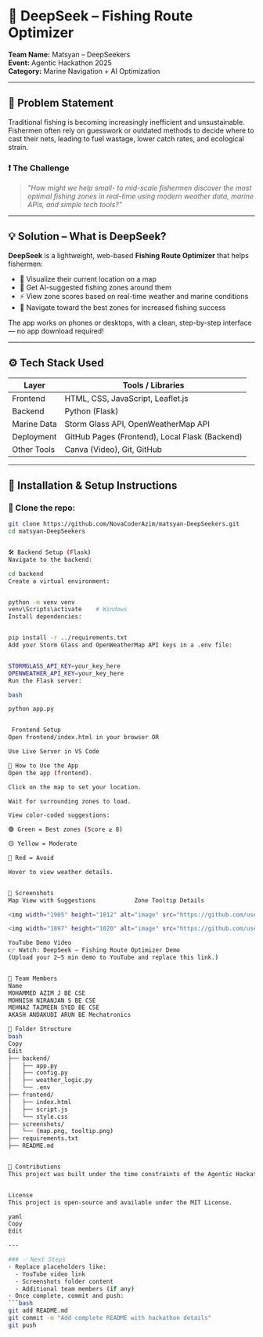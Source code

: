 # 🎣 DeepSeek – Fishing Route Optimizer

**Team Name:** Matsyan – DeepSeekers  
**Event:** Agentic Hackathon 2025  
**Category:** Marine Navigation + AI Optimization

---

## 🧠 Problem Statement

Traditional fishing is becoming increasingly inefficient and unsustainable. Fishermen often rely on guesswork or outdated methods to decide where to cast their nets, leading to fuel wastage, lower catch rates, and ecological strain.

### ❗ The Challenge
> *"How might we help small- to mid-scale fishermen discover the most optimal fishing zones in real-time using modern weather data, marine APIs, and simple tech tools?"*

---

## 💡 Solution – What is DeepSeek?

**DeepSeek** is a lightweight, web-based **Fishing Route Optimizer** that helps fishermen:
- 🌊 Visualize their current location on a map
- 📍 Get AI-suggested fishing zones around them
- ⚡ View zone scores based on real-time weather and marine conditions
- 🧭 Navigate toward the best zones for increased fishing success

The app works on phones or desktops, with a clean, step-by-step interface — no app download required!

---

## ⚙️ Tech Stack Used

| Layer         | Tools / Libraries                                   |
|---------------|-----------------------------------------------------|
| Frontend      | HTML, CSS, JavaScript, Leaflet.js                   |
| Backend       | Python (Flask)                                      |
| Marine Data   | Storm Glass API, OpenWeatherMap API                 |
| Deployment    | GitHub Pages (Frontend), Local Flask (Backend)     |
| Other Tools   | Canva (Video), Git, GitHub                          |

---

## 🚀 Installation & Setup Instructions

### 📁 Clone the repo:
```bash
git clone https://github.com/NovaCoderAzim/matsyan-DeepSeekers.git
cd matsyan-DeepSeekers


🛠️ Backend Setup (Flask)
Navigate to the backend:

cd backend
Create a virtual environment:


python -m venv venv
venv\Scripts\activate    # Windows
Install dependencies:


pip install -r ../requirements.txt
Add your Storm Glass and OpenWeatherMap API keys in a .env file:


STORMGLASS_API_KEY=your_key_here
OPENWEATHER_API_KEY=your_key_here
Run the Flask server:

bash

python app.py


 Frontend Setup
Open frontend/index.html in your browser OR

Use Live Server in VS Code

🧭 How to Use the App
Open the app (frontend).

Click on the map to set your location.

Wait for surrounding zones to load.

View color-coded suggestions:

🟢 Green = Best zones (Score ≥ 8)

🟡 Yellow = Moderate

🔴 Red = Avoid

Hover to view weather details.


📸 Screenshots
Map View with Suggestions	        Zone Tooltip Details

<img width="1905" height="1012" alt="image" src="https://github.com/user-attachments/assets/a43a8749-4360-43d3-a919-c48deaaa9439" />

<img width="1897" height="1020" alt="image" src="https://github.com/user-attachments/assets/b28a60b9-c36f-4c21-a4de-1928b9b9de39" />

YouTube Demo Video
👉 Watch: DeepSeek – Fishing Route Optimizer Demo
(Upload your 2–5 min demo to YouTube and replace this link.)


👥 Team Members
Name	
MOHAMMED AZIM J BE CSE
MOHNISH NIRANJAN S BE CSE
MEHNAZ TAZMEEN SYED BE CSE
AKASH ANDAKUDI ARUN BE Mechatronics

📌 Folder Structure
bash
Copy
Edit
├── backend/
│   ├── app.py
│   ├── config.py
│   ├── weather_logic.py
│   └── .env
├── frontend/
│   ├── index.html
│   ├── script.js
│   └── style.css
├── screenshots/
│   └── (map.png, tooltip.png)
├── requirements.txt
├── README.md


🤝 Contributions
This project was built under the time constraints of the Agentic Hackathon 2025. Contributions or forks are welcome post-event.


License
This project is open-source and available under the MIT License.

yaml
Copy
Edit

---

### ✅ Next Steps
- Replace placeholders like:
  - YouTube video link
  - Screenshots folder content
  - Additional team members (if any)
- Once complete, commit and push:
```bash
git add README.md
git commit -m "Add complete README with hackathon details"
git push
